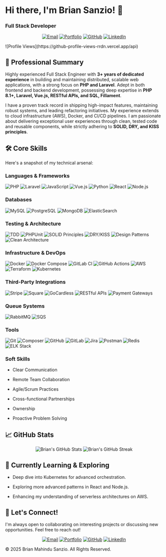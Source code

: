 # Hi there, I'm Brian Sanzio! 👋

### Full Stack Developer

<p align="center">
<a href="mailto:briansanzii@gmail.com"><img src="https://img.shields.io/badge/Email-D14836?style=for-the-badge&logo=gmail&logoColor=white" alt="Email"></a>
<a href="https://briansanzio.netlify.app" target="_blank"><img src="https://img.shields.io/badge/Portfolio-0077B5?style=for-the-badge&logo=About.me&logoColor=white" alt="Portfolio"></a>
<a href="https://github.com/Sanzio-br" target="_blank"><img src="https://img.shields.io/badge/GitHub-100000?style=for-the-badge&logo=github&logoColor=white" alt="GitHub"></a>
<a href="https://www.linkedin.com/in/brian-sanzio" target="_blank"><img src="https://img.shields.io/badge/LinkedIn-0077B5?style=for-the-badge&logo=linkedin&logoColor=white" alt="LinkedIn"></a>
</p>
![Profile Views](https://github-profile-views-rrdn.vercel.app/api)

## 🚀 Professional Summary

Highly experienced Full Stack Engineer with **3+ years of dedicated experience** in building and maintaining distributed, scalable web applications, with a strong focus on **PHP and Laravel**. Adept in both frontend and backend development, possessing deep expertise in **PHP 8.1+, Laravel, Vue.js, RESTful APIs, and SQL, Fillament**.

I have a proven track record in shipping high-impact features, maintaining robust systems, and leading refactoring initiatives. My experience extends to cloud infrastructure (AWS), Docker, and CI/CD pipelines. I am passionate about delivering exceptional user experiences through clean, tested code and reusable components, while strictly adhering to **SOLID, DRY, and KISS principles**.

## 🛠️ Core Skills

Here's a snapshot of my technical arsenal:

### Languages & Frameworks

<p>
<img src="https://img.shields.io/badge/PHP-777BB4?style=for-the-badge&logo=php&logoColor=white" alt="PHP">
<img src="https://img.shields.io/badge/Laravel-FF2D20?style=for-the-badge&logo=laravel&logoColor=white" alt="Laravel">
<img src="https://img.shields.io/badge/JavaScript-F7DF1E?style=for-the-badge&logo=javascript&logoColor=black" alt="JavaScript">
<img src="https://img.shields.io/badge/Vue.js-4FC08D?style=for-the-badge&logo=vuedotjs&logoColor=white" alt="Vue.js">
<img src="https://img.shields.io/badge/Python-3776AB?style=for-the-badge&logo=python&logoColor=white" alt="Python">
<img src="https://img.shields.io/badge/React-61DAFB?style=for-the-badge&logo=react&logoColor=black" alt="React">
<img src="https://img.shields.io/badge/Node.js-339933?style=for-the-badge&logo=nodedotjs&logoColor=white" alt="Node.js">
</p>

### Databases

<p>
<img src="https://img.shields.io/badge/MySQL-4479A1?style=for-the-badge&logo=mysql&logoColor=white" alt="MySQL">
<img src="https://img.shields.io/badge/PostgreSQL-316192?style=for-the-badge&logo=postgresql&logoColor=white" alt="PostgreSQL">
<img src="https://img.shields.io/badge/MongoDB-47A248?style=for-the-badge&logo=mongodb&logoColor=white" alt="MongoDB">
<img src="https://img.shields.io/badge/ElasticSearch-005571?style=for-the-badge&logo=elasticsearch&logoColor=white" alt="ElasticSearch">
</p>

### Testing & Architecture

<p>
<img src="https://img.shields.io/badge/TDD-5E2B80?style=for-the-badge&logo=testinglibrary&logoColor=white" alt="TDD">
<img src="https://img.shields.io/badge/PHPUnit-8892BF?style=for-the-badge&logo=phpunit&logoColor=white" alt="PHPUnit">
<img src="https://img.shields.io/badge/SOLID%20Principles-2D3748?style=for-the-badge&logoColor=white" alt="SOLID Principles">
<img src="https://img.shields.io/badge/DRY%2FKISS-2D3748?style=for-the-badge&logoColor=white" alt="DRY/KISS">
<img src="https://img.shields.io/badge/Design%20Patterns-2D3748?style=for-the-badge&logoColor=white" alt="Design Patterns">
<img src="https://img.shields.io/badge/Clean%20Architecture-2D3748?style=for-the-badge&logoColor=white" alt="Clean Architecture">
</p>

### Infrastructure & DevOps

<p>
<img src="https://img.shields.io/badge/Docker-2496ED?style=for-the-badge&logo=docker&logoColor=white" alt="Docker">
<img src="https://img.shields.io/badge/Docker%20Compose-2496ED?style=for-the-badge&logo=docker&logoColor=white" alt="Docker Compose">
<img src="https://img.shields.io/badge/GitLab%20CI-FC6D26?style=for-the-badge&logo=gitlab&logoColor=white" alt="GitLab CI">
<img src="https://img.shields.io/badge/GitHub%20Actions-2088FF?style=for-the-badge&logo=githubactions&logoColor=white" alt="GitHub Actions">
<img src="https://img.shields.io/badge/AWS-232F3E?style=for-the-badge&logo=amazon-aws&logoColor=white" alt="AWS">
<img src="https://img.shields.io/badge/Terraform-7B42BC?style=for-the-badge&logo=terraform&logoColor=white" alt="Terraform">
<img src="https://img.shields.io/badge/Kubernetes-326CE5?style=for-the-badge&logo=kubernetes&logoColor=white" alt="Kubernetes">
</p>

### Third-Party Integrations

<p>
<img src="https://img.shields.io/badge/Stripe-008CDD?style=for-the-badge&logo=stripe&logoColor=white" alt="Stripe">
<img src="https://img.shields.io/badge/Square-5E2B80?style=for-the-badge&logo=square&logoColor=white" alt="Square">
<img src="https://img.shields.io/badge/GoCardless-000000?style=for-the-badge&logo=gocardless&logoColor=white" alt="GoCardless">
<!-- Add more badges for Authorize.net, TSYS, etc. if available -->
<img src="https://img.shields.io/badge/RESTful%20APIs-005571?style=for-the-badge&logoColor=white" alt="RESTful APIs">
<img src="https://img.shields.io/badge/Payment%20Gateways-005571?style=for-the-badge&logoColor=white" alt="Payment Gateways">
</p>

### Queue Systems

<p>
<img src="https://img.shields.io/badge/RabbitMQ-FF6600?style=for-the-badge&logo=rabbitmq&logoColor=white" alt="RabbitMQ">
<img src="https://img.shields.io/badge/SQS-FF4F8B?style=for-the-badge&logo=amazonaws&logoColor=white" alt="SQS">
</p>

### Tools

<p>
<img src="https://img.shields.io/badge/Git-F05032?style=for-the-badge&logo=git&logoColor=white" alt="Git">
<img src="https://img.shields.io/badge/Composer-885630?style=for-the-badge&logo=composer&logoColor=white" alt="Composer">
<img src="https://img.shields.io/badge/GitHub-181717?style=for-the-badge&logo=github&logoColor=white" alt="GitHub">
<img src="https://img.shields.io/badge/GitLab-FCA121?style=for-the-badge&logo=gitlab&logoColor=white" alt="GitLab">
<img src="https://img.shields.io/badge/Jira-0052CC?style=for-the-badge&logo=jira&logoColor=white" alt="Jira">
<img src="https://img.shields.io/badge/Postman-FF6C37?style=for-the-badge&logo=postman&logoColor=white" alt="Postman">
<img src="https://img.shields.io/badge/Redis-DC382D?style=for-the-badge&logo=redis&logoColor=white" alt="Redis">
<img src="https://img.shields.io/badge/ELK%20Stack-009688?style=for-the-badge&logoColor=white" alt="ELK Stack">
</p>

### Soft Skills

* Clear Communication

* Remote Team Collaboration

* Agile/Scrum Practices

* Cross-functional Partnerships

* Ownership

* Proactive Problem Solving

## 📈 GitHub Stats

<p align="center">
<img src="https://github-readme-stats.vercel.app/api?username=Sanzio-br&show_icons=true&theme=radical&hide_border=true" alt="Brian's GitHub Stats">
<img src="https://github-readme-streak-stats.herokuapp.com/?user=Sanzio-br&theme=radical&hide_border=true" alt="Brian's GitHub Streak">
</p>

## 🌱 Currently Learning & Exploring

* Deep dive into Kubernetes for advanced orchestration.

* Exploring more advanced patterns in React and Node.js.

* Enhancing my understanding of serverless architectures on AWS.

## 🤝 Let's Connect!

I'm always open to collaborating on interesting projects or discussing new opportunities. Feel free to reach out!

<p align="center">
<a href="mailto:briansanzii@gmail.com"><img src="https://img.shields.io/badge/Email-D14836?style=for-the-badge&logo=gmail&logoColor=white" alt="Email"></a>
<a href="https://briansanzio.netlify.app" target="_blank"><img src="https://img.shields.io/badge/Portfolio-0077B5?style=for-the-badge&logo=About.me&logoColor=white" alt="Portfolio"></a>
<a href="https://github.com/Sanzio-br" target="_blank"><img src="https://img.shields.io/badge/GitHub-100000?style=for-the-badge&logo=github&logoColor=white" alt="GitHub"></a>
<a href="https://www.linkedin.com/in/brian-sanzio" target="_blank"><img src="https://img.shields.io/badge/LinkedIn-0077B5?style=for-the-badge&logo=linkedin&logoColor=white" alt="LinkedIn"></a>
</p>

&copy; 2025 Brian Mahindu Sanzio. All Rights Reserved.
